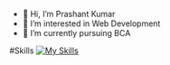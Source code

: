 - 👋 Hi, I’m Prashant Kumar
- 👀 I’m interested in Web Development
- 🌱 I’m currently pursuing BCA

#Skills
[![My Skills](https://skillicons.dev/icons?i=html,css,js,tailwind,react,github,figma,docker&theme=dark)](https://skillicons.dev)

<!---
pkprashantkr/pkprashantkr is a ✨ special ✨ repository because its `README.md` (this file) appears on your GitHub profile.
You can click the Preview link to take a look at your changes.
--->
